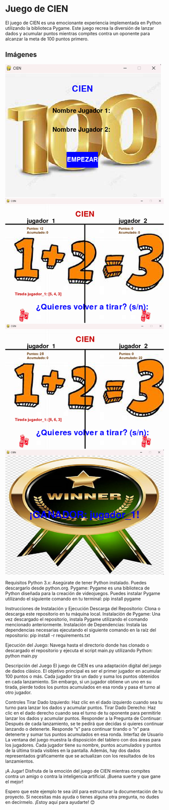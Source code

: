# Juego de CIEN

El juego de CIEN es una emocionante experiencia implementada en Python utilizando la biblioteca Pygame. Este juego recrea la diversión de lanzar dados y acumular puntos mientras compites contra un oponente para alcanzar la meta de 100 puntos primero.


## Imágenes

![Imagen 1](a1.png)
![Imagen 2](a2.png)
![Imagen 3](a3.png)
![Imagen 4](a4.png)

Requisitos
Python 3.x: Asegúrate de tener Python instalado. Puedes descargarlo desde python.org.
Pygame: Pygame es una biblioteca de Python diseñada para la creación de videojuegos. Puedes instalar Pygame utilizando el siguiente comando en tu terminal:
pip install pygame

Instrucciones de Instalación y Ejecución
Descarga del Repositorio: Clona o descarga este repositorio en tu máquina local.
Instalación de Pygame: Una vez descargado el repositorio, instala Pygame utilizando el comando mencionado anteriormente.
Instalación de Dependencias: Instala las dependencias necesarias ejecutando el siguiente comando en la raíz del repositorio:
pip install -r requirements.txt

Ejecución del Juego: Navega hasta el directorio donde has clonado o descargado el repositorio y ejecuta el script main.py utilizando Python:
python main.py

Descripción del Juego
El juego de CIEN es una adaptación digital del juego de dados clásico. El objetivo principal es ser el primer jugador en acumular 100 puntos o más. Cada jugador tira un dado y suma los puntos obtenidos en cada lanzamiento. Sin embargo, si un jugador obtiene un uno en su tirada, pierde todos los puntos acumulados en esa ronda y pasa el turno al otro jugador.

Controles
Tirar Dado Izquierdo: Haz clic en el dado izquierdo cuando sea tu turno para lanzar los dados y acumular puntos.
Tirar Dado Derecho: Haz clic en el dado derecho cuando sea el turno de tu oponente para permitirle lanzar los dados y acumular puntos.
Responder a la Pregunta de Continuar: Después de cada lanzamiento, se te pedirá que decidas si quieres continuar lanzando o detenerte. Responde “s” para continuar tirando o “n” para detenerte y sumar tus puntos acumulados en esa ronda.
Interfaz de Usuario
La ventana del juego muestra la disposición del tablero con dos áreas para los jugadores. Cada jugador tiene su nombre, puntos acumulados y puntos de la última tirada visibles en la pantalla. Además, hay dos dados representados gráficamente que se actualizan con los resultados de los lanzamientos.

¡A Jugar!
Disfruta de la emoción del juego de CIEN mientras compites contra un amigo o contra la inteligencia artificial. ¡Buena suerte y que gane el mejor!

Espero que este ejemplo te sea útil para estructurar la documentación de tu proyecto. Si necesitas más ayuda o tienes alguna otra pregunta, no dudes en decírmelo. ¡Estoy aquí para ayudarte! 😊
